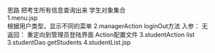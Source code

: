思路
    把考生所有信息查询出来
    学生对象集合    
1.menu.jsp   
    根据用户类型，显示不同的菜单
2.managerAction
    loginOut方法
    入参：
        无  
    返回：
        重定向到管理员登陆界面
    Action配置文件
3.studentAction
    list
3.studentDao
    getStudents
4.studentList.jsp
    




    
    
